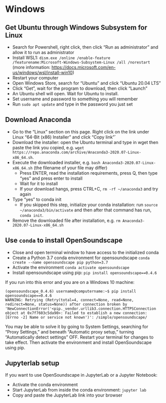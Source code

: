 # Windows

## Get Ubuntu through Windows Subsystem for Linux
- Search for Powershell, right click, then click “Run as administrator” and allow it to run as administrator
- Install WSL1: `dism.exe /online /enable-feature /featurename:Microsoft-Windows-Subsystem-Linux /all /norestart` (more information: https://docs.microsoft.com/en-us/windows/wsl/install-win10)
- Restart your computer
- Open Windows Store, search for “Ubuntu” and click “Ubuntu 20.04 LTS”
- Click “Get”, wait for the program to download, then click “Launch”
- An Ubuntu shell will open. Wait for Ubuntu to install.
- Set username and password to something you will remember
- Run `sudo apt update` and type in the password you just set

## Download Anaconda
- Go to the “Linux” section on this page. Right click on the link under Linux “64-Bit (x86) Installer” and click “Copy link”`
- Download the installer: open the Ubuntu terminal and type in wget then paste the link you copied, e.g. `wget https://repo.anaconda.com/archive/Anaconda3-2020.07-Linux-x86_64.sh`.
- Execute the downloaded installer, e.g. `bash Anaconda3-2020.07-Linux-x86_64.sh` (the filename of your file may differ)
    - Press ENTER, read the installation requirements, press Q, then type “yes” and press enter to install
    - Wait for it to install
    - If your download hangs, press CTRL+C, `rm -rf ~/anaconda3` and try again
- Type “yes” to conda init
    - If you skipped this step, initialize your conda installation: run `source ~/anaconda3/bin/activate` and then after that command has run, `conda init`.
- Remove the downloaded file after installation, e.g. `rm Anaconda3-2020.07-Linux-x86_64.sh`

## Use `conda` to install OpenSoundscape
- Close and open terminal window to have access to the initialized conda
- Create a Python 3.7 conda environment for opensoundscape `conda create --name opensoundscape pip python=3.7`
- Activate the environment `conda activate opensoundscape`
- Install opensoundscape using pip: `pip install opensoundscape==0.4.6`

If you run into this error and you are on a Windows 10 machine:
```
(opensoundscape_0.4.6) username@computername:~$ pip install opensoundscape==0.4.6
WARNING: Retrying (Retry(total=4, connect=None, read=None, redirect=None, status=None)) after connection broken by 'NewConnectionError('<pip._vendor.urllib3.connection.HTTPSConnection object at 0x7f7603c5da90>: Failed to establish a new connection: [Errno -2] Name or service not known')': /simple/opensoundscape/
```
You may be able to solve it by going to System Settings, searching for “Proxy Settings,” and beneath “Automatic proxy setup,” turning “Automatically detect settings” OFF. Restart your terminal for changes to take effect. Then activate the environment and install OpenSoundscape using pip.

## Jupyterlab setup
If you want to use OpenSoundscape in JupyterLab or a Jupyter Notebook:
- Activate the conda environment
- Start JupyterLab from inside the conda environment: `jupyter lab`
- Copy and paste the JupyterLab link into your browser
